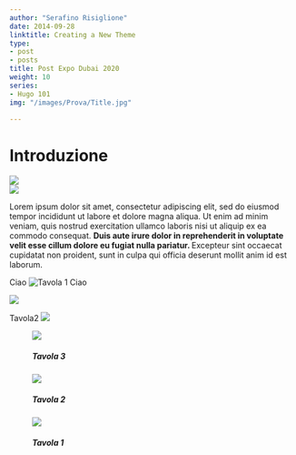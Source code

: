 ```yaml
---
author: "Serafino Risiglione"
date: 2014-09-28
linktitle: Creating a New Theme
type:
- post 
- posts
title: Post Expo Dubai 2020
weight: 10
series:
- Hugo 101
img: "/images/Prova/Title.jpg"

---
```



# Introduzione


<!--
<body style="background-color:#ffa500">
-->



<div id="lightgallery">
  <a href="/images/Prova/Paper.jpg">
      <img src="/images/Prova/Paper.jpg" />
  </a>
</div>

<div id="lightgallery">
  <a href="/images/Prova/01.png">
      <img src="/images/Prova/01.png" />
  </a>
</div>


Lorem ipsum dolor sit amet, consectetur adipiscing elit, sed do eiusmod tempor incididunt ut labore et dolore magna aliqua. Ut enim ad minim veniam, quis nostrud exercitation ullamco laboris nisi ut aliquip ex ea commodo consequat. 
<strong>
Duis aute irure dolor in reprehenderit in voluptate velit esse cillum dolore eu fugiat nulla pariatur.
</strong>
 Excepteur sint occaecat cupidatat non proident, sunt in culpa qui officia deserunt mollit anim id est laborum.

<p> Ciao <img src="/images/Prova/TAV_1.jpg" title="Tavola 1" alt="Tavola 1"></img> Ciao </p>




<a href="http://www.html.it">
<img src="/images/me/avatar.jpg">
</a>

Tavola2
<img src="/images/Prova/TAV_2.jpg"></img>

<figure>
  <img src="/images/Prova/TAV_3.jpg"></img>
    <figcaption>
        <h5>Tavola 3</h5>
    </figcaption>
</figure>

<figure>
  <img src="/images/Prova/Paper.jpg"></img>
    <figcaption>
        <h5>Tavola 2</h5>
    </figcaption>
</figure>




<figure>
  <img src="/images/Prova/01.png"></img>
    <figcaption>
        <h5>Tavola 1</h5>
    </figcaption>
</figure>



